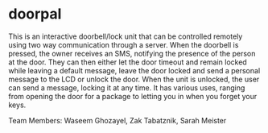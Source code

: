 # doorpal

This is an interactive doorbell/lock unit that can be controlled remotely using two way communication through a server.
When the doorbell is pressed, the owner receives an SMS, notifying the presence of the person at the door. They can then either let the door timeout and remain locked while leaving a default message, leave the door locked and send a personal message to the LCD or unlock the door. When the unit is unlocked, the user can send a message, locking it at any time.
It has various uses, ranging from opening the door for a package to letting you in when you forget your keys. 

Team Members:
Waseem Ghozayel,
Zak Tabatznik, 
Sarah Meister
